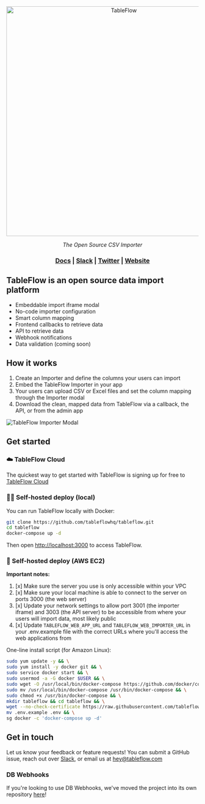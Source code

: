 <div align="center">
<a href="https://tableflow.com"><img src="https://tableflow-assets-cdn.s3.amazonaws.com/TableFlow-readme-header.png" width="600" alt="TableFlow"></a>

<em>The Open Source CSV Importer</em>

<h3>
    <a href="https://tableflow.com/docs">Docs</a> |
    <a href="https://join.slack.com/t/tableflow/shared_invite/zt-1psu47idh-vnItf_BaWcIWih8flGZ0fw">Slack</a> |
    <a href="https://twitter.com/tableflow">Twitter</a> |
    <a href="https://tableflow.com">Website</a> 
</h3>

</div>

## TableFlow is an open source data import platform

* Embeddable import iframe modal
* No-code importer configuration
* Smart column mapping
* Frontend callbacks to retrieve data
* API to retrieve data
* Webhook notifications
* Data validation (coming soon)

## How it works

1. Create an Importer and define the columns your users can import
2. Embed the TableFlow Importer in your app
3. Your users can upload CSV or Excel files and set the column mapping through the Importer modal
4. Download the clean, mapped data from TableFlow via a callback, the API, or from the admin app

![TableFlow Importer Modal](https://tableflow-assets-cdn.s3.amazonaws.com/importer-modal-20230613b.png)

## Get started

### ☁️ TableFlow Cloud

The quickest way to get started with TableFlow is signing up for free
to [TableFlow Cloud](https://app.tableflow.com/signup)

### 👩‍💻 Self-hosted deploy (local)

You can run TableFlow locally with Docker:

```bash
git clone https://github.com/tableflowhq/tableflow.git
cd tableflow
docker-compose up -d
```

Then open [http://localhost:3000](http://localhost:3000) to access TableFlow.

### 🤖 Self-hosted deploy (AWS EC2)

**Important notes:**

1. [x] Make sure the server you use is only accessible within your VPC
2. [x] Make sure your local machine is able to connect to the server on ports 3000 (the web server)
3. [x] Update your network settings to allow port 3001 (the importer iframe) and 3003 (the API server) to be accessible
   from where your users will import data, most likely public
4. [x] Update `TABLEFLOW_WEB_APP_URL` and `TABLEFLOW_WEB_IMPORTER_URL` in your .env.example file with the correct URLs
   where you'll access the web applications from

One-line install script (for Amazon Linux):

```bash
sudo yum update -y && \
sudo yum install -y docker git && \
sudo service docker start && \
sudo usermod -a -G docker $USER && \
sudo wget -O /usr/local/bin/docker-compose https://github.com/docker/compose/releases/download/v2.19.1/docker-compose-$(uname -s)-$(uname -m) && \
sudo mv /usr/local/bin/docker-compose /usr/bin/docker-compose && \
sudo chmod +x /usr/bin/docker-compose && \
mkdir tableflow && cd tableflow && \
wget --no-check-certificate https://raw.githubusercontent.com/tableflowhq/tableflow/main/{.env.example,docker-compose.yml,docker-compose.base.yml} && \
mv .env.example .env && \
sg docker -c 'docker-compose up -d'
```

## Get in touch

Let us know your feedback or feature requests! You can submit a GitHub issue, reach out
over [Slack](https://join.slack.com/t/tableflow/shared_invite/zt-1psu47idh-vnItf_BaWcIWih8flGZ0fw), or email us
at [hey@tableflow.com](mailto:hey@tableflow.com)

### DB Webhooks

If you're looking to use DB Webhooks, we've moved the project into its own
repository [here](https://github.com/tableflowhq/db-webhooks)!
